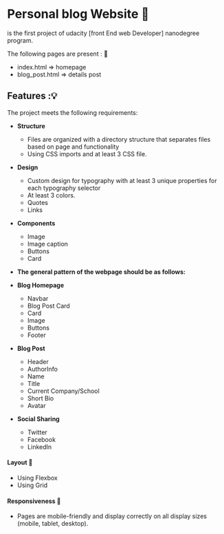 # Personal blog Website 🚀

is the first project of udacity [front End web Developer] nanodegree program.

The following pages are present : 📁

- index.html => homepage
- blog_post.html => details post

## Features :💡

The project meets the following requirements:

- **Structure**
  - Files are organized with a directory structure that separates files based on page and functionality
  - Using CSS imports and at least 3 CSS file.
- **Design**
  - Custom design for typography with at least 3 unique properties for each typography selector
  - At least 3 colors.
  - Quotes
  - Links

- **Components**
    - Image
    - Image caption
    - Buttons
    - Card

- **The general pattern of the webpage should be as follows:**
- **Blog Homepage**
   - Navbar
   - Blog Post Card
   - Card
   - Image
   - Buttons
   - Footer
- **Blog Post**
   - Header
   - AuthorInfo
   - Name
   - Title
   - Current Company/School
   - Short Bio
   - Avatar
- **Social Sharing**
   - Twitter
   - Facebook
   - LinkedIn

#### Layout 📐

- Using Flexbox
- Using Grid

#### Responsiveness 📱

- Pages are mobile-friendly and display correctly on all display sizes (mobile, tablet, desktop).
